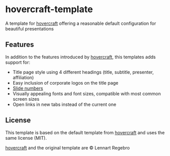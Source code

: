 # hovercraft-template
A template for [hovercraft] offering a reasonable default configuration for beautiful presentations

## Features
In addition to the features introduced by [hovercraft], this templates adds support for:
* Title page style using 4 different headings (title, subtitle, presenter, affiliation)
* Easy inclusion of corporate logos on the title page
* [Slide numbers](https://github.com/regebro/hovercraft/pull/108)
* Visually appealing fonts and font sizes, compatible with most common screen sizes
* Open links in new tabs instead of the current one

## License
This template is based on the default template from [hovercraft] and uses the same license (MIT).

[hovercraft] and the original template are © Lennart Regebro

[hovercraft]: https://github.com/regebro/hovercraft
